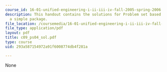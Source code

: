 ```yaml
---
course_id: 16-01-unified-engineering-i-ii-iii-iv-fall-2005-spring-2006
description: This handout contains the solutions for Problem set based on writing
  a simple package.
file_location: /coursemedia/16-01-unified-engineering-i-ii-iii-iv-fall-2005-spring-2006/293a587154972a91f6008774db4f281a_c09_ps04_sol.pdf
file_type: application/pdf
layout: pdf
title: c09_ps04_sol.pdf
type: course
uid: 293a587154972a91f6008774db4f281a

---
```

None